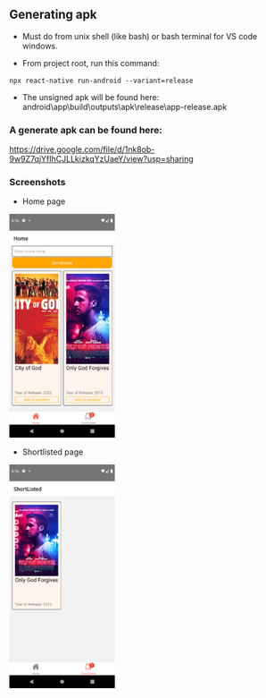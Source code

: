 
## Generating apk
- Must do from unix shell (like bash) or bash terminal for VS code windows. 

- From project root, run this command:
```
npx react-native run-android --variant=release
```

- The unsigned apk will be found here:   android\app\build\outputs\apk\release\app-release.apk


### A generate apk can be found here:
https://drive.google.com/file/d/1nk8ob-9w9Z7qjYfIhCJLLkizkqYzUaeY/view?usp=sharing

### Screenshots
- Home page  
<img src="./Screenshots/home.png" height="400">

- Shortlisted page  
<img src="./Screenshots/shortlisted.png" height="400">